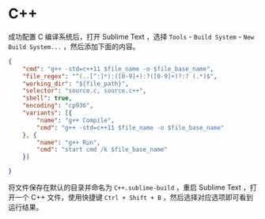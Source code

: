 # C++

成功配置 C 编译系统后，打开 Sublime Text ，选择 `Tools` - `Build System` - `New Build System...` ，然后添加下面的内容。

```json
{
    "cmd": "g++ -std=c++11 $file_name -o $file_base_name",
    "file_regex": "^(..[^:]*):([0-9]+):?([0-9]+)?:? (.*)$",
    "working_dir": "${file_path}",
    "selector": "source.c, source.c++",
    "shell": true,
    "encoding": "cp936",
    "variants": [{
        "name": "g++ Compile",
        "cmd": "g++ -std=c++11 $file_name -o $file_base_name"
    }, {
        "name": "g++ Run",
        "cmd": "start cmd /k $file_base_name"
    }]

}
```

将文件保存在默认的目录并命名为 `C++.sublime-build` ，重启 Sublime Text ，打开一个 C++ 文件，使用快捷键 `Ctrl + Shift + B` ，然后选择对应选项即可看到运行结果。
